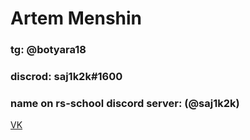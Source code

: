 # Artem Menshin
### tg: @botyara18
### discrod: saj1k2k#1600
### name on **rs-school** discord server: (@saj1k2k)
[VK](https://vk.com/clownpoluchaeca)